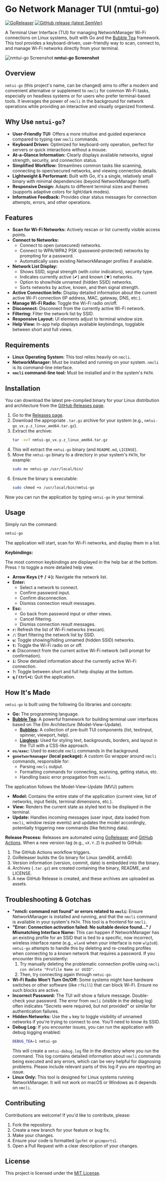 
# Go Network Manager TUI (nmtui-go)

[![GoReleaser](https://github.com/doeixd/nmtui-go/actions/workflows/release.yml/badge.svg)](https://github.com/doeixd/nmtui-go/actions/workflows/release.yml)
[![GitHub release (latest SemVer)](https://img.shields.io/github/v/release/doeixd/nmtui-go?sort=semver&label=latest%20release)](https://github.com/doeixd/nmtui-go/releases/latest)
<!-- Add other badges if you like: license, issues, etc. -->

A Terminal User Interface (TUI) for managing NetworkManager Wi-Fi connections on Linux systems, built with Go and the [Bubble Tea](https://github.com/charmbracelet/bubbletea) framework. This tool provides a keyboard-driven, user-friendly way to scan, connect to, and manage Wi-Fi networks directly from your terminal.

<!-- Optional: Add a screenshot or GIF of the TUI in action -->
![nmtui-go Screenshot](screenshot.png)
**nmtui-go Screenshot**

## Overview

`nmtui-go` (this project's name, can be changed) aims to offer a modern and convenient alternative or supplement to `nmcli` for common Wi-Fi tasks, especially on headless systems or for users who prefer terminal-based tools. It leverages the power of `nmcli` in the background for network operations while providing an interactive and visually organized frontend.

## Why Use `nmtui-go`?

*   **User-Friendly TUI:** Offers a more intuitive and guided experience compared to typing raw `nmcli` commands.
*   **Keyboard Driven:** Optimized for keyboard-only operation, perfect for servers or quick interactions without a mouse.
*   **At-a-Glance Information:** Clearly displays available networks, signal strength, security, and connection status.
*   **Simplified Workflow:** Streamlines common tasks like scanning, connecting to open/secured networks, and viewing connection details.
*   **Lightweight & Performant:** Built with Go, it's a single, relatively small binary with minimal dependencies (beyond NetworkManager itself).
*   **Responsive Design:** Adapts to different terminal sizes and themes (supports adaptive colors for light/dark modes).
*   **Informative Feedback:** Provides clear status messages for connection attempts, errors, and other operations.

## Features

*   **Scan for Wi-Fi Networks:** Actively rescan or list currently visible access points.
*   **Connect to Networks:**
    *   Connect to open (unsecured) networks.
    *   Connect to WPA/WPA2 PSK (password-protected) networks by prompting for a password.
    *   Automatically uses existing NetworkManager profiles if available.
*   **Network List Display:**
    *   Shows SSID, signal strength (with color indicators), security type.
    *   Indicates currently active (✔) and known (★) networks.
    *   Option to show/hide unnamed (hidden SSID) networks.
    *   Sorts networks by active, known, and then signal strength.
*   **Active Connection Info:** Display detailed information about the current active Wi-Fi connection (IP address, MAC, gateway, DNS, etc.).
*   **Manage Wi-Fi Radio:** Toggle the Wi-Fi radio on/off.
*   **Disconnect:** Disconnect from the currently active Wi-Fi network.
*   **Filtering:** Filter the network list by SSID.
*   **Responsive Layout:** UI elements adjust to terminal window size.
*   **Help View:** In-app help displays available keybindings, togglable between short and full views.

## Requirements

*   **Linux Operating System:** This tool relies heavily on `nmcli`.
*   **NetworkManager:** Must be installed and running on your system. `nmcli` is its command-line interface.
*   **`nmcli` command-line tool:** Must be installed and in the system's `PATH`.

## Installation

You can download the latest pre-compiled binary for your Linux distribution and architecture from the [GitHub Releases page](https://github.com/doeixd/nmtui-go/releases/latest).

1.  Go to the [Releases page](https://github.com/doeixd/nmtui-go/releases/latest).
2.  Download the appropriate `.tar.gz` archive for your system (e.g., `nmtui-go_vx.y.z_linux_amd64.tar.gz`).
3.  Extract the archive:
    ```bash
    tar -xvf nmtui-go_vx.y.z_linux_amd64.tar.gz
    ```
4.  This will extract the `nmtui-go` binary (and `README.md`, `LICENSE`).
5.  Move the `nmtui-go` binary to a directory in your system's `PATH`, for example:
    ```bash
    sudo mv nmtui-go /usr/local/bin/
    ```
6.  Ensure the binary is executable:
    ```bash
    sudo chmod +x /usr/local/bin/nmtui-go
    ```

Now you can run the application by typing `nmtui-go` in your terminal.

## Usage

Simply run the command:

```bash
nmtui-go
```

The application will start, scan for Wi-Fi networks, and display them in a list.

**Keybindings:**

The most common keybindings are displayed in the help bar at the bottom. Press `?` to toggle a more detailed help view.

*   **Arrow Keys (↑ / ↓):** Navigate the network list.
*   **Enter:**
    *   Select a network to connect.
    *   Confirm password input.
    *   Confirm disconnection.
    *   Dismiss connection result messages.
*   **Esc:**
    *   Go back from password input or other views.
    *   Cancel filtering.
    *   Dismiss connection result messages.
*   **`r`:** Refresh the list of Wi-Fi networks (rescan).
*   **`/`:** Start filtering the network list by SSID.
*   **`u`:** Toggle showing/hiding unnamed (hidden SSID) networks.
*   **`t`:** Toggle the Wi-Fi radio on or off.
*   **`d`:** Disconnect from the current active Wi-Fi network (will prompt for confirmation).
*   **`i`:** Show detailed information about the currently active Wi-Fi connection.
*   **`?`:** Toggle between short and full help display at the bottom.
*   **`q` / `Ctrl+C`:** Quit the application.

## How It's Made

`nmtui-go` is built using the following Go libraries and concepts:

*   **Go:** The programming language.
*   **[Bubble Tea](https://github.com/charmbracelet/bubbletea):** A powerful framework for building terminal user interfaces based on The Elm Architecture (Model-View-Update).
    *   **[Bubbles](https://github.com/charmbracelet/bubbles):** A collection of pre-built TUI components (list, textinput, spinner, viewport, help).
    *   **[Lipgloss](https://github.com/charmbracelet/lipgloss):** Used for styling text, backgrounds, borders, and layout in the TUI with a CSS-like approach.
*   **`os/exec`:** Used to execute `nmcli` commands in the background.
*   **`gonetworkmanager` (local package):** A custom Go wrapper around `nmcli` commands, responsible for:
    *   Parsing `nmcli` output.
    *   Formatting commands for connecting, scanning, getting status, etc.
    *   Handling basic error propagation from `nmcli`.

The application follows the Model-View-Update (MVU) pattern:
*   **Model:** Contains the entire state of the application (current view, list of networks, input fields, terminal dimensions, etc.).
*   **View:** Renders the current state as styled text to be displayed in the terminal.
*   **Update:** Handles incoming messages (user input, data loaded from `nmcli`, window resize events) and updates the model accordingly, potentially triggering new commands (like fetching data).

**Release Process:**
Releases are automated using [GoReleaser](https://goreleaser.com/) and [GitHub Actions](https://github.com/features/actions). When a new version tag (e.g., `vX.Y.Z`) is pushed to GitHub:
1.  The GitHub Actions workflow triggers.
2.  GoReleaser builds the Go binary for Linux (amd64, arm64).
3.  Version information (version, commit, date) is embedded into the binary.
4.  Archives (`.tar.gz`) are created containing the binary, README, and LICENSE.
5.  A new GitHub Release is created, and these archives are uploaded as assets.

## Troubleshooting & Gotchas

*   **"nmcli: command not found" or errors related to `nmcli`:**
    Ensure NetworkManager is installed and running, and that the `nmcli` command is available in your system's `PATH`. This tool is a frontend for `nmcli`.
*   **"Error: Connection activation failed: No suitable device found..." / Mismatching Interface Name:**
    This can happen if NetworkManager has an existing profile for an SSID that is tied to a specific, now incorrect, wireless interface name (e.g., `wlan0` when your interface is now `wlp3s0`).
    `nmtui-go` attempts to handle this by deleting and re-creating profiles when connecting to a known network that requires a password. If you encounter this persistently:
    1.  Try manually deleting the problematic connection profile using `nmcli con delete "Profile Name or UUID"`.
    2.  Then, try connecting again through `nmtui-go`.
*   **Wi-Fi Radio Won't Turn On/Off:**
    Some systems might have hardware switches or other software (like `rfkill`) that can block Wi-Fi. Ensure no such blocks are active.
*   **Incorrect Password:** The TUI will show a failure message. Double-check your password. The error from `nmcli` (visible in the debug log) often indicates "Secrets were required, but not provided" or similar for authentication failures.
*   **Hidden Networks:** Use the `u` key to toggle visibility of unnamed networks if you're trying to connect to one. You'll need to know its SSID.
*   **Debug Log:**
    If you encounter issues, you can run the application with debug logging enabled:
    ```bash
    DEBUG_TEA=1 nmtui-go
    ```
    This will create a `nmtui-debug.log` file in the directory where you run the command. This log contains detailed information about `nmcli` commands being executed and any errors, which can be very helpful for diagnosing problems. Please include relevant parts of this log if you are reporting an issue.
*   **Linux Only:** This tool is designed for Linux systems running NetworkManager. It will not work on macOS or Windows as it depends on `nmcli`.

## Contributing

Contributions are welcome! If you'd like to contribute, please:

1.  Fork the repository.
2.  Create a new branch for your feature or bug fix.
3.  Make your changes.
4.  Ensure your code is formatted (`gofmt` or `goimports`).
5.  Open a Pull Request with a clear description of your changes.

<!-- Optional:
## Future Ideas / Roadmap
*   Support for more Wi-Fi security types (e.g., WPA3, Enterprise).
*   Managing wired connections.
*   Editing existing connection profiles.
*   More detailed error parsing and user-friendly messages.
-->

## License

This project is licensed under the [MIT License](LICENSE).
